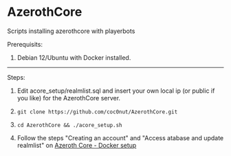 # AzerothCore
Scripts installing azerothcore with playerbots

Prerequisits: 
  1. Debian 12/Ubuntu with Docker installed.

---

Steps:
1. Edit acore_setup/realmlist.sql and insert your own local ip (or public if you like) for the AzerothCore server. 

2. `git clone https://github.com/coc0nut/AzerothCore.git`

3. `cd AzerothCore && ./acore_setup.sh`

4. Follow the steps "Creating an account" and "Access atabase and update realmlist" on [Azeroth Core - Docker setup](https://www.azerothcore.org/wiki/install-with-docker)

